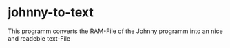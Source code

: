 # johnny-to-text
This programm converts the RAM-File of the Johnny programm into an nice and readeble text-File
